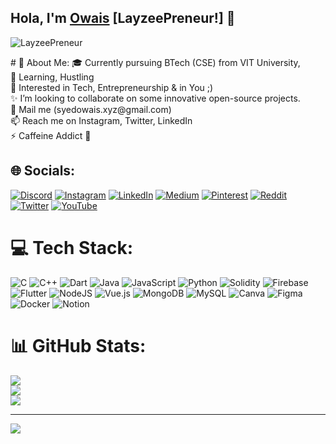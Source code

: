 ## Hola, I'm <a href="https://bit.ly/0wais">Owais</a> [LayzeePreneur!] 👋
<p align="left"> <img src="https://komarev.com/ghpvc/?username=LayzeePreneur&label=Views&color=blue&style=plastic" alt="LayzeePreneur" /> </p>
# 💫 About Me:
🎓 Currently pursuing BTech (CSE) from VIT University,<br>🌱 Learning, Hustling<br>👀 Interested in Tech, Entrepreneurship & in You ;)<br>✨ I’m looking to collaborate on some innovative open-source projects.<br>💬 Mail me (syedowais.xyz@gmail.com)<br>📫 Reach me on Instagram, Twitter, LinkedIn<br>⚡ Caffeine Addict 👾


## 🌐 Socials:
[![Discord](https://img.shields.io/badge/Discord-%237289DA.svg?logo=discord&logoColor=white)](htttps://discord.gg/CGGefNEP5S) [![Instagram](https://img.shields.io/badge/Instagram-%23E4405F.svg?logo=Instagram&logoColor=white)](https://instagram.com/syed_0wais) [![LinkedIn](https://img.shields.io/badge/LinkedIn-%230077B5.svg?logo=linkedin&logoColor=white)](https://linkedin.com/in/syed-0wais) [![Medium](https://img.shields.io/badge/Medium-12100E?logo=medium&logoColor=white)](https://medium.com/@LayzeePreneur) [![Pinterest](https://img.shields.io/badge/Pinterest-%23E60023.svg?logo=Pinterest&logoColor=white)](https://pinterest.com/LayzeePreneur) [![Reddit](https://img.shields.io/badge/Reddit-%23FF4500.svg?logo=Reddit&logoColor=white)](https://reddit.com/user/LayzeePreneur) [![Twitter](https://img.shields.io/badge/Twitter-%231DA1F2.svg?logo=Twitter&logoColor=white)](https://twitter.com/LayzeePreneur) [![YouTube](https://img.shields.io/badge/YouTube-%23FF0000.svg?logo=YouTube&logoColor=white)](https://youtube.com/c/UC7WjQnR3zHp5V52h3UmYQXg) 

# 💻 Tech Stack:
![C](https://img.shields.io/badge/c-%2300599C.svg?style=for-the-badge&logo=c&logoColor=white) ![C++](https://img.shields.io/badge/c++-%2300599C.svg?style=for-the-badge&logo=c%2B%2B&logoColor=white) ![Dart](https://img.shields.io/badge/dart-%230175C2.svg?style=for-the-badge&logo=dart&logoColor=white) ![Java](https://img.shields.io/badge/java-%23ED8B00.svg?style=for-the-badge&logo=java&logoColor=white) ![JavaScript](https://img.shields.io/badge/javascript-%23323330.svg?style=for-the-badge&logo=javascript&logoColor=%23F7DF1E) ![Python](https://img.shields.io/badge/python-3670A0?style=for-the-badge&logo=python&logoColor=ffdd54) ![Solidity](https://img.shields.io/badge/Solidity-%23363636.svg?style=for-the-badge&logo=solidity&logoColor=white) ![Firebase](https://img.shields.io/badge/firebase-%23039BE5.svg?style=for-the-badge&logo=firebase) ![Flutter](https://img.shields.io/badge/Flutter-%2302569B.svg?style=for-the-badge&logo=Flutter&logoColor=white) ![NodeJS](https://img.shields.io/badge/node.js-6DA55F?style=for-the-badge&logo=node.js&logoColor=white) ![Vue.js](https://img.shields.io/badge/vuejs-%2335495e.svg?style=for-the-badge&logo=vuedotjs&logoColor=%234FC08D) ![MongoDB](https://img.shields.io/badge/MongoDB-%234ea94b.svg?style=for-the-badge&logo=mongodb&logoColor=white) ![MySQL](https://img.shields.io/badge/mysql-%2300f.svg?style=for-the-badge&logo=mysql&logoColor=white) ![Canva](https://img.shields.io/badge/Canva-%2300C4CC.svg?style=for-the-badge&logo=Canva&logoColor=white) 	![Figma](https://img.shields.io/badge/figma-%23F24E1E.svg?style=for-the-badge&logo=figma&logoColor=white) ![Docker](https://img.shields.io/badge/docker-%230db7ed.svg?style=for-the-badge&logo=docker&logoColor=white) ![Notion](https://img.shields.io/badge/Notion-%23000000.svg?style=for-the-badge&logo=notion&logoColor=white)
# 📊 GitHub Stats:
![](https://github-readme-stats.vercel.app/api?username=LayzeePreneur&theme=city_light&hide_border=false&include_all_commits=true&count_private=true)<br/>
![](https://github-readme-streak-stats.herokuapp.com/?user=LayzeePreneur&theme=city_light&hide_border=false)<br/>
![](https://github-readme-stats.vercel.app/api/top-langs/?username=LayzeePreneur&theme=city_light&hide_border=false&include_all_commits=true&count_private=true&layout=compact)

---
[![](https://visitcount.itsvg.in/api?id=LayzeePreneur&icon=0&color=0)](https://visitcount.itsvg.in)
